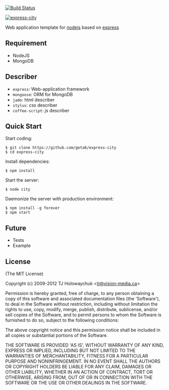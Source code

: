 [![Build Status](https://secure.travis-ci.org/geta6/express-city.png?branch=master)](http://travis-ci.org/geta6/express-city)

[![express-city](http://dl.dropbox.com/u/5390234/express-city.jpg)](https://github.com/geta6/express-city)

  Web application template for [nodejs](http://nodejs.org) based on [express](http://expressjs.com)

## Requirement

  * NodeJS
  * MongoDB


## Describer

  * `express`: Web-application framework
  * `mongoose`: ORM for MongoDB
  * `jade`: html describer
  * `stylus`: css describer
  * `coffee-script`: js describer


## Quick Start

  Start coding:

    $ git clone https://github.com/geta6/express-city
    $ cd express-city

  Install dependencies:

    $ npm install

  Start the server:

    $ node city

  Daemonize the server with production environment:

    $ npm install -g forever
    $ npm start


## Future

  * Tests
  * Example


## License

(The MIT License)

Copyright (c) 2009-2012 TJ Holowaychuk &lt;tj@vision-media.ca&gt;

Permission is hereby granted, free of charge, to any person obtaining
a copy of this software and associated documentation files (the
'Software'), to deal in the Software without restriction, including
without limitation the rights to use, copy, modify, merge, publish,
distribute, sublicense, and/or sell copies of the Software, and to
permit persons to whom the Software is furnished to do so, subject to
the following conditions:

The above copyright notice and this permission notice shall be
included in all copies or substantial portions of the Software.

THE SOFTWARE IS PROVIDED 'AS IS', WITHOUT WARRANTY OF ANY KIND,
EXPRESS OR IMPLIED, INCLUDING BUT NOT LIMITED TO THE WARRANTIES OF
MERCHANTABILITY, FITNESS FOR A PARTICULAR PURPOSE AND NONINFRINGEMENT.
IN NO EVENT SHALL THE AUTHORS OR COPYRIGHT HOLDERS BE LIABLE FOR ANY
CLAIM, DAMAGES OR OTHER LIABILITY, WHETHER IN AN ACTION OF CONTRACT,
TORT OR OTHERWISE, ARISING FROM, OUT OF OR IN CONNECTION WITH THE
SOFTWARE OR THE USE OR OTHER DEALINGS IN THE SOFTWARE.
